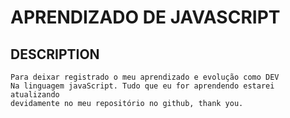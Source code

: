 # APRENDIZADO DE JAVASCRIPT 

## DESCRIPTION
    Para deixar registrado o meu aprendizado e evolução como DEV 
    Na linguagem javaScript. Tudo que eu for aprendendo estarei atualizando
    devidamente no meu repositório no github, thank you.